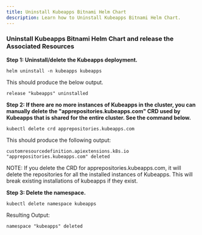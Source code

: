 ```yaml
---
title: Uninstall Kubeapps Bitnami Helm Chart 
description: Learn how to Uninstall Kubeapps Bitnami Helm Chart. 
---
```


### Uninstall Kubeapps Bitnami Helm Chart and release the Associated Resources 


**Step 1: Uninstall/delete the Kubeapps deployment.**

```execute
helm uninstall -n kubeapps kubeapps
```

This should produce the below output.

```
release "kubeapps" uninstalled
```

**Step 2: If there are no more instances of Kubeapps in the cluster, you can manually delete the "apprepositories.kubeapps.com" CRD used by Kubeapps that is shared for the entire cluster. See the command below.**


```execute
kubectl delete crd apprepositories.kubeapps.com
```

This should produce the following output:

```
customresourcedefinition.apiextensions.k8s.io "apprepositories.kubeapps.com" deleted
```

NOTE: If you delete the CRD for apprepositories.kubeapps.com, it will delete the repositories for all the installed instances of Kubeapps. This will break existing installations of kubeapps if they exist.


**Step 3: Delete the namespace.**

```execute
kubectl delete namespace kubeapps
```

Resulting Output:

```
namespace "kubeapps" deleted
```
